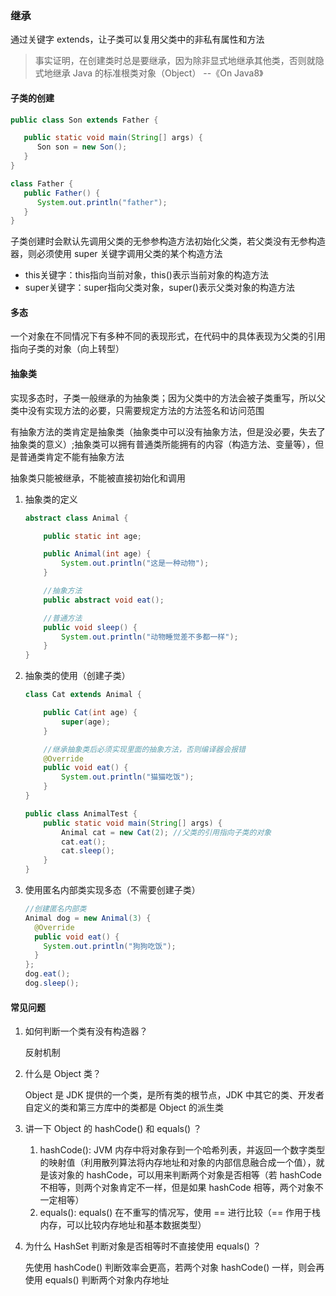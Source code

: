 ### 继承

通过关键字 extends，让子类可以复用父类中的非私有属性和方法

> 事实证明，在创建类时总是要继承，因为除非显式地继承其他类，否则就隐式地继承 Java 的标准根类对象（Object）	--《On Java8》

#### 子类的创建

```java
public class Son extends Father {

   public static void main(String[] args) {
      Son son = new Son();
   }
}

class Father {
   public Father() {
      System.out.println("father");
   }
}
```

子类创建时会默认先调用父类的无参参构造方法初始化父类，若父类没有无参构造器，则必须使用 super 关键字调用父类的某个构造方法

* this关键字：this指向当前对象，this()表示当前对象的构造方法
* super关键字：super指向父类对象，super()表示父类对象的构造方法

#### 多态

一个对象在不同情况下有多种不同的表现形式，在代码中的具体表现为父类的引用指向子类的对象（向上转型）

#### 抽象类

实现多态时，子类一般继承的为抽象类；因为父类中的方法会被子类重写，所以父类中没有实现方法的必要，只需要规定方法的方法签名和访问范围

有抽象方法的类肯定是抽象类（抽象类中可以没有抽象方法，但是没必要，失去了抽象类的意义）;抽象类可以拥有普通类所能拥有的内容（构造方法、变量等），但是普通类肯定不能有抽象方法

抽象类只能被继承，不能被直接初始化和调用

1. 抽象类的定义

   ```java
   abstract class Animal {
   
       public static int age;
   
       public Animal(int age) {
           System.out.println("这是一种动物");
       }
   
       //抽象方法
       public abstract void eat();
   
       //普通方法
       public void sleep() {
           System.out.println("动物睡觉差不多都一样");
       }
   }
   ```

2. 抽象类的使用（创建子类）

   ```java
   class Cat extends Animal {
   
       public Cat(int age) {
           super(age);
       }
   
       //继承抽象类后必须实现里面的抽象方法，否则编译器会报错
       @Override
       public void eat() {
           System.out.println("猫猫吃饭");
       }
   }
   
   public class AnimalTest {
       public static void main(String[] args) {
           Animal cat = new Cat(2); //父类的引用指向子类的对象
           cat.eat();
           cat.sleep();
       }
   }
   ```


3. 使用匿名内部类实现多态（不需要创建子类）

   ```java
   //创建匿名内部类
   Animal dog = new Animal(3) {
     @Override
     public void eat() {
       System.out.println("狗狗吃饭");
     }
   };
   dog.eat();
   dog.sleep();
   ```



#### 常见问题

1. 如何判断一个类有没有构造器？

   反射机制

2. 什么是 Object 类？

   Object 是 JDK 提供的一个类，是所有类的根节点，JDK 中其它的类、开发者自定义的类和第三方库中的类都是 Object 的派生类

3. 讲一下 Object 的 hashCode() 和 equals() ？

   1. hashCode(): JVM 内存中将对象存到一个哈希列表，并返回一个数字类型的映射值（利用散列算法将内存地址和对象的内部信息融合成一个值），就是该对象的 hashCode，可以用来判断两个对象是否相等（若 hashCode 不相等，则两个对象肯定不一样，但是如果 hashCode 相等，两个对象不一定相等）
   2. equals(): equals() 在不重写的情况写，使用 == 进行比较（== 作用于栈内存，可以比较内存地址和基本数据类型）

4. 为什么 HashSet 判断对象是否相等时不直接使用 equals() ？

   先使用 hashCode() 判断效率会更高，若两个对象 hashCode() 一样，则会再使用 equals() 判断两个对象内存地址




